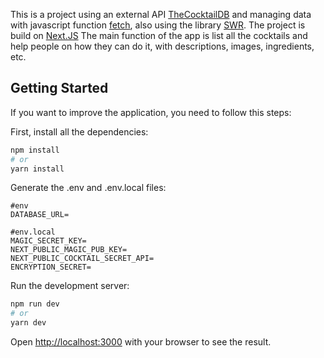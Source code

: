 This is a project using an external API [TheCocktailDB](https://www.thecocktaildb.com/api.php) and managing data with javascript function [fetch](https://developer.mozilla.org/es/docs/Web/API/Fetch_API/Using_Fetch), also using the library [SWR](https://swr.vercel.app). The project is build on [Next.JS](https://nextjs.org/)
The main function of the app is list all the cocktails and help people on how they can do it, with descriptions, images, ingredients, etc.

## Getting Started
If you want to improve the application, you need to follow this steps: 

First, install all the dependencies:

```bash
npm install
# or
yarn install
```

Generate the .env and .env.local files: 

```
#env 
DATABASE_URL=

#env.local
MAGIC_SECRET_KEY=
NEXT_PUBLIC_MAGIC_PUB_KEY=
NEXT_PUBLIC_COCKTAIL_SECRET_API=
ENCRYPTION_SECRET=
```

Run the development server: 

```bash
npm run dev
# or
yarn dev
```

Open [http://localhost:3000](http://localhost:3000) with your browser to see the result.

